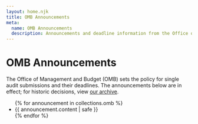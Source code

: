 ```yaml
---
layout: home.njk
title: OMB Announcements
meta:
  name: OMB Announcements
  description: Announcements and deadline information from the Office of Management and Budget.
---
```


# OMB Announcements

The Office of Management and Budget (OMB) sets the policy for single audit submissions and their deadlines. The announcements below are in effect; for historic decisions, view [our archive](/src/info/announcements/index.md).

<div
  class="usa-summary-box"
  role="region"
  aria-labelledby="summary-box-key-information">
  <div class="usa-summary-box__body">
    <div class="usa-summary-box__text">
      <ul>
      {% for announcement in collections.omb %}
          <li>{{ announcement.content | safe }}</li>
      {% endfor %}
      </ul>
    </div>
  </div>
</div>